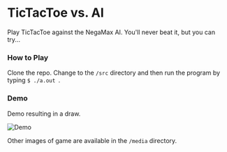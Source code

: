 # TicTacToe vs. AI
Play TicTacToe against the NegaMax AI. You'll never beat it, but you can try...


### How to Play

Clone the repo. Change to the ```/src``` directory and then run the program by typing ```$ ./a.out ```.

### Demo
Demo resulting in a draw.

![Demo](https://user-images.githubusercontent.com/17093153/28493481-4e2699cc-6f18-11e7-87c3-60b7cf8bff88.gif)

Other images of game are available in the ```/media``` directory.
